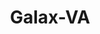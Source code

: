 ---
title: Galax-VA
slug: galax-va
f_state:
- cms/state/virginia.md
f_locations:
- cms/payday-loan/advance-america-2494.md
- cms/payday-loan/check-first-cash-advance-11364.md
- cms/payday-loan/check-first-inc-11379.md
- cms/payday-loan/check-into-cash-12526.md
- cms/payday-loan/check-into-cash-12554.md
- cms/payday-loan/check-into-cash-12555.md
- cms/payday-loan/check-into-cash-12556.md
- cms/payday-loan/crusader-cash-advance-15534.md
- cms/payday-loan/urgent-money-service-28304.md
- cms/payday-loan/urgent-money-service-28324.md
updated-on: '2024-05-30T13:41:28.615Z'
created-on: '2024-05-30T13:41:28.615Z'
published-on: '2024-05-30T13:54:32.469Z'
f_city: Galax
layout: '[city].html'
tags: city
---